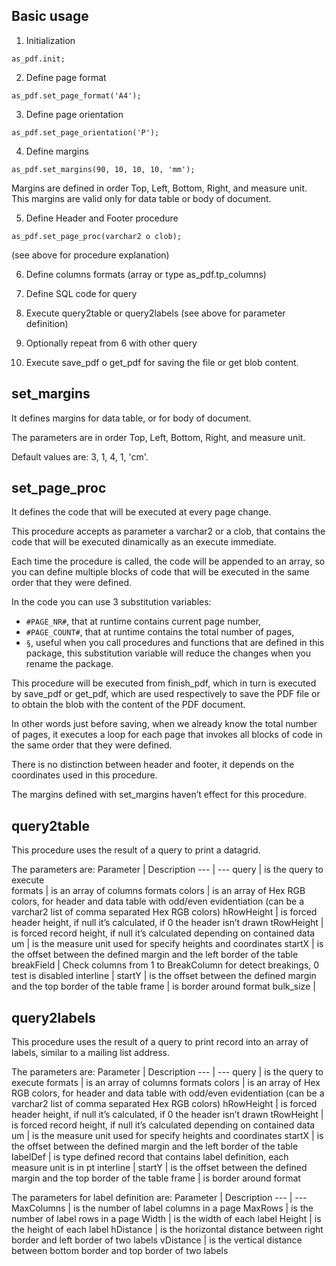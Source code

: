 ## Basic usage
1. Initialization
```
as_pdf.init;
```

2. Define page format
```
as_pdf.set_page_format('A4');
```

3. Define page orientation
```
as_pdf.set_page_orientation('P');
```

4. Define margins
```
as_pdf.set_margins(90, 10, 10, 10, 'mm');
```
Margins are defined in order Top, Left, Bottom, Right, and measure unit.
This margins are valid only for data table or body of document.

5. Define Header and Footer procedure
```
as_pdf.set_page_proc(varchar2 o clob);
```
(see above for procedure explanation)

6. Define columns formats (array or type as_pdf.tp_columns)

7. Define SQL code for query

8. Execute query2table or query2labels
(see above for parameter definition)

9. Optionally repeat from 6 with other query

10. Execute save_pdf o get_pdf for saving the file or get blob content.

## set_margins
It defines margins for data table, or for body of document.

The parameters are in order Top, Left, Bottom, Right, and measure unit.

Default values are: 3, 1, 4, 1, 'cm'.

## set_page_proc
It defines the code that will be executed at every page change.

This procedure accepts as parameter a varchar2 or a clob, that contains the code that will be executed dinamically as an execute immediate.

Each time the procedure is called, the code will be appended to an array, so you can define multiple blocks of code that will be executed in the same order that they were defined.

In the code you can use 3 substitution variables:
* `#PAGE_NR#`, that at runtime contains current page number,
* `#PAGE_COUNT#`, that at runtime contains the total number of pages,
* `§`, useful when you call procedures and functions that are defined in this package, this substitution variable will reduce the changes when you rename the package.

This procedure will be executed from finish_pdf, which in turn is executed by save_pdf or get_pdf, which are used respectively to save the PDF file or to obtain the blob with the content of the PDF document.

In other words just before saving, when we already know the total number of pages, it executes a loop for each page that invokes all blocks of code in the same order that they were defined.

There is no distinction between header and footer, it depends on the coordinates used in this procedure.

The margins defined with set_margins haven’t effect for this procedure.

## query2table
This procedure uses the result of a query to print a datagrid.

The parameters are:
Parameter | Description
--- | ---
query | is the query to execute       
formats | is an array of columns formats
colors | is an array of Hex RGB colors, for header and data table with odd/even evidentiation (can be a varchar2 list of comma separated Hex RGB colors)
hRowHeight | is forced header height, if null it’s calculated, if 0 the header isn’t drawn
tRowHeight | is forced record height, if null it’s calculated depending on contained data
um | is the measure unit used for specify heights and coordinates
startX | is the offset between the defined margin and the left border of the table
breakField | Check columns from 1 to BreakColumn for detect breakings, 0 test is disabled
interline | 
startY | is the offset between the defined margin and the top border of the table
frame | is border around format
bulk_size | 

## query2labels
This procedure uses the result of a query to print record into an array of labels, similar to a mailing list address.

The parameters are:
Parameter | Description
--- | ---
query | is the query to execute
formats | is an array of columns formats
colors | is an array of Hex RGB colors, for header and data table with odd/even evidentiation (can be a varchar2 list of comma separated Hex RGB colors)
hRowHeight | is forced header height, if null it’s calculated, if 0 the header isn’t drawn
tRowHeight | is forced record height, if null it’s calculated depending on contained data
um | is the measure unit used for specify heights and coordinates
startX | is the offset between the defined margin and the left border of the table
labelDef | is type defined record that contains label definition, each measure unit is in pt
interline | 
startY | is the offset between the defined margin and the top border of the table
frame | is border around format

The parameters for label definition are:
Parameter | Description
--- | ---
MaxColumns | is the number of label columns in a page
MaxRows | is the number of label rows in a page
Width | is the width of each label
Height | is the height of each label
hDistance | is the horizontal distance between right border and left border of two labels
vDistance | is the vertical distance between bottom border and top border of two labels